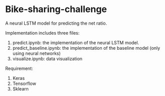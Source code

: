 # Bike-sharing-challenge
A neural LSTM model for predicting the net ratio.


Implementation includes three files: 
1. predict.ipynb: the implementation of the neural LSTM model.
2. predict_baseline.ipynb: the implementation of the baseline model (only using neural networks)
3. visualize.ipynb: data visualization


Requirement:
1. Keras
2. Tensorflow
3. Sklearn
